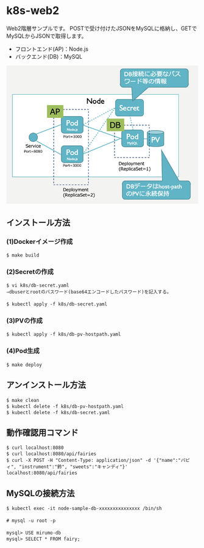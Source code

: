# k8s-web2

Web2階層サンプルです。
POSTで受け付けたJSONをMySQLに格納し、GETでMySQLからJSONで取得します。

* フロントエンド(AP)：Node.js
* バックエンド(DB)：MySQL

![外観](./docs/images/overview.png)

## インストール方法
### (1)Dockerイメージ作成
```
$ make build
```

### (2)Secretの作成
```
$ vi k8s/db-secret.yaml
⇒dbuserとrootのパスワード(base64エンコードしたパスワード)を記入する。

$ kubectl apply -f k8s/db-secret.yaml
```

### (3)PVの作成
```
$ kubectl apply -f k8s/db-pv-hostpath.yaml
```

### (4)Pod生成
```
$ make deploy
```
## アンインストール方法
```
$ make clean
$ kubectl delete -f k8s/db-pv-hostpath.yaml
$ kubectl delete -f k8s/db-secret.yaml
```


## 動作確認用コマンド

```
$ curl localhost:8080
$ curl localhost:8080/api/fairies
$ curl -X POST -H "Content-Type: application/json" -d '{"name":"パピィ", "instrument":"鈴", "sweets":"キャンディ"}' localhost:8080/api/fairies
```

## MySQLの接続方法

```
$ kubectl exec -it node-sample-db-xxxxxxxxxxxxxxx /bin/sh

# mysql -u root -p

mysql> USE mirumo-db
mysql> SELECT * FROM fairy;
```
